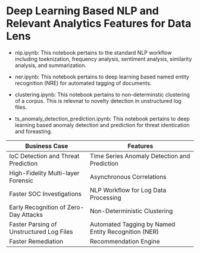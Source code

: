 
# Deep Learning Based NLP and Relevant Analytics Features for Data Lens

* nlp.ipynb: This notebook pertains to the standard NLP workflow including toeknization, frequency analysis, sentiment analysis, similarity analysis, and summarization. 

* ner.ipynb: This notebook pertains to deep learning based named entity recognition (NRE) for automated tagging of documents. 

* clustering.ipynb: This notebook pertains to non-determinstic clustering of a corpus. This is relevnat to novelty detection in unstructured log files. 

* ts_anomaly_detection_prediction.ipynb: This notebook pertains to deep learning based anomaly detection and prediction for threat identication and foreasting.



| Business Case      | Features |
| ----------- | ----------- |
| IoC Detection and Threat Prediction      | Time Series Anomaly Detection and Prediction      |
| High-Fidelity Multi-layer Forensic   | Asynchronous Correlations      |
| Faster SOC Investigations | NLP Workflow for Log Data Processing |
| Early Recognition of Zero-Day Attacks | Non-Deterministic Clustering |
| Faster Parsing of Unstructured Log Files | Automated Tagging by Named Entity Recognition (NER) |
| Faster Remediation  | Recommendation Engine |
